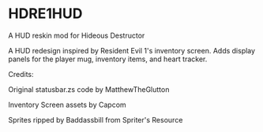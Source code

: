 # HDRE1HUD
A HUD reskin mod for Hideous Destructor

A HUD redesign inspired by Resident Evil 1's
inventory screen. Adds display panels for
the player mug, inventory items, and heart
tracker.

Credits:

Original statusbar.zs code by MatthewTheGlutton

Inventory Screen assets by Capcom

Sprites ripped by Baddassbill 
from Spriter's Resource
